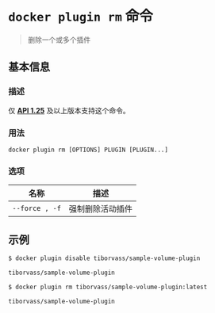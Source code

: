 # `docker plugin rm` 命令

> 删除一个或多个插件

## 基本信息

### 描述

仅 [**API 1.25**](https://docs.docker.com/engine/api/v1.30/) 及以上版本支持这个命令。

### 用法

```
docker plugin rm [OPTIONS] PLUGIN [PLUGIN...]
```

### 选项

| 名称 | 描述 |
| ---- | ---- |
| `--force , -f` | 强制删除活动插件 |

## 示例

```bash
$ docker plugin disable tiborvass/sample-volume-plugin

tiborvass/sample-volume-plugin

$ docker plugin rm tiborvass/sample-volume-plugin:latest

tiborvass/sample-volume-plugin
```
